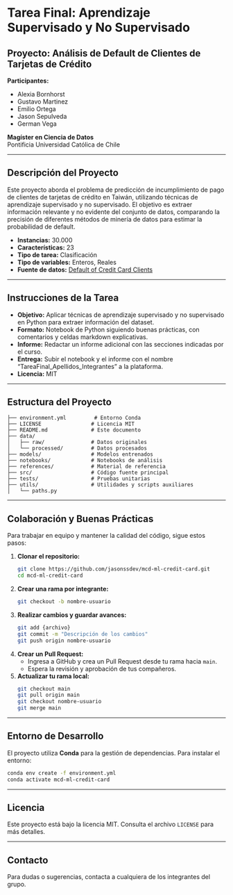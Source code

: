 # Tarea Final: Aprendizaje Supervisado y No Supervisado

## Proyecto: Análisis de Default de Clientes de Tarjetas de Crédito

**Participantes:**
- Alexia Bornhorst
- Gustavo Martinez
- Emilio Ortega
- Jason Sepulveda
- German Vega

**Magíster en Ciencia de Datos**  
Pontificia Universidad Católica de Chile

---

## Descripción del Proyecto
Este proyecto aborda el problema de predicción de incumplimiento de pago de clientes de tarjetas de crédito en Taiwán, utilizando técnicas de aprendizaje supervisado y no supervisado. El objetivo es extraer información relevante y no evidente del conjunto de datos, comparando la precisión de diferentes métodos de minería de datos para estimar la probabilidad de default.

- **Instancias:** 30.000
- **Características:** 23
- **Tipo de tarea:** Clasificación
- **Tipo de variables:** Enteros, Reales
- **Fuente de datos:** [Default of Credit Card Clients](https://archive.ics.uci.edu/ml/datasets/default+of+credit+card+clients)

---

## Instrucciones de la Tarea
- **Objetivo:** Aplicar técnicas de aprendizaje supervisado y no supervisado en Python para extraer información del dataset.
- **Formato:** Notebook de Python siguiendo buenas prácticas, con comentarios y celdas markdown explicativas.
- **Informe:** Redactar un informe adicional con las secciones indicadas por el curso.
- **Entrega:** Subir el notebook y el informe con el nombre “TareaFinal_Apellidos_Integrantes” a la plataforma.
- **Licencia:** MIT

---

## Estructura del Proyecto
```
├── environment.yml         # Entorno Conda
├── LICENSE                # Licencia MIT
├── README.md              # Este documento
├── data/
│   ├── raw/               # Datos originales
│   └── processed/         # Datos procesados
├── models/                # Modelos entrenados
├── notebooks/             # Notebooks de análisis
├── references/            # Material de referencia
├── src/                   # Código fuente principal
├── tests/                 # Pruebas unitarias
├── utils/                 # Utilidades y scripts auxiliares
│   └── paths.py
```

---

## Colaboración y Buenas Prácticas
Para trabajar en equipo y mantener la calidad del código, sigue estos pasos:

1. **Clonar el repositorio:**
   ```bash
   git clone https://github.com/jasonssdev/mcd-ml-credit-card.git
   cd mcd-ml-credit-card
   ```
2. **Crear una rama por integrante:**
   ```bash
   git checkout -b nombre-usuario
   ```
3. **Realizar cambios y guardar avances:**
   ```bash
   git add {archivo}
   git commit -m "Descripción de los cambios"
   git push origin nombre-usuario
   ```
4. **Crear un Pull Request:**
   - Ingresa a GitHub y crea un Pull Request desde tu rama hacia `main`.
   - Espera la revisión y aprobación de tus compañeros.
5. **Actualizar tu rama local:**
   ```bash
   git checkout main
   git pull origin main
   git checkout nombre-usuario
   git merge main
   ```

---

## Entorno de Desarrollo
El proyecto utiliza **Conda** para la gestión de dependencias. Para instalar el entorno:

```bash
conda env create -f environment.yml
conda activate mcd-ml-credit-card
```

---

## Licencia
Este proyecto está bajo la licencia MIT. Consulta el archivo `LICENSE` para más detalles.

---

## Contacto
Para dudas o sugerencias, contacta a cualquiera de los integrantes del grupo.
